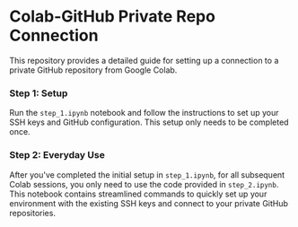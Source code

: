 # Colab-GitHub Private Repo Connection

This repository provides a detailed guide for setting up a connection to a private GitHub repository from Google Colab. 

### Step 1: Setup

Run the `step_1.ipynb` notebook and follow the instructions to set up your SSH keys and GitHub configuration. This setup only needs to be completed once.

### Step 2: Everyday Use

After you've completed the initial setup in `step_1.ipynb`, for all subsequent Colab sessions, you only need to use the code provided in `step_2.ipynb`. This notebook contains streamlined commands to quickly set up your environment with the existing SSH keys and connect to your private GitHub repositories.


